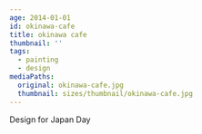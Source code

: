```yaml
---
age: 2014-01-01
id: okinawa-cafe
title: okinawa cafe
thumbnail: ''
tags:
  - painting
  - design
mediaPaths:
  original: okinawa-cafe.jpg
  thumbnail: sizes/thumbnail/okinawa-cafe.jpg
---
```

Design for Japan Day